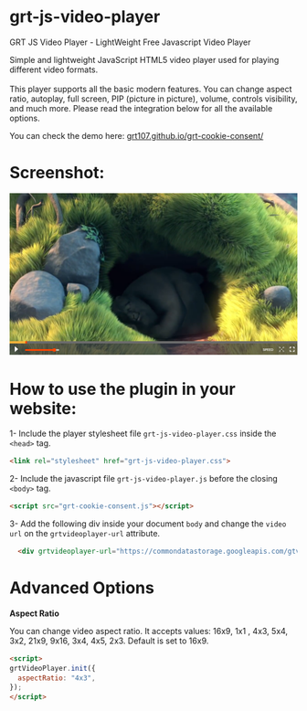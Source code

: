 # grt-js-video-player
GRT JS Video Player - LightWeight Free Javascript Video Player

Simple and lightweight JavaScript HTML5 video player used for playing different video formats.<br/><br/>
This player supports all the basic modern features. You can change aspect ratio, autoplay, full screen, PIP (picture in picture), volume, controls visibility, and much more. Please read the integration below for all the available options.

You can check the demo here: [grt107.github.io/grt-cookie-consent/](http://grt107.github.io/grt-cookie-consent/)

# Screenshot:
![Alt text](/screenshot.png?raw=true "Demo Screenshot")

# How to use the plugin in your website:
1- Include the player stylesheet file ```grt-js-video-player.css``` inside the ```<head>``` tag.

  ```html
  <link rel="stylesheet" href="grt-js-video-player.css">
  ```

2- Include the javascript file ```grt-js-video-player.js``` before the closing ```<body>``` tag.

  ```html
  <script src="grt-cookie-consent.js"></script>
  ```

3- Add the following div inside your document  ```body``` and change the ```video url``` on the ```grtvideoplayer-url``` attribute.

  ```html
	<div grtvideoplayer-url="https://commondatastorage.googleapis.com/gtv-videos-bucket/sample/BigBuckBunny.mp4"></div>
  ```


# Advanced Options

**Aspect Ratio**

You can change video aspect ratio. It accepts values: 16x9, 1x1 , 4x3, 5x4, 3x2, 21x9, 9x16, 3x4, 4x5, 2x3. Default is set to 16x9.

  ```html
<script> 
grtVideoPlayer.init({ 
	aspectRatio: "4x3", 
});
</script>
  ```
